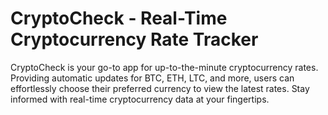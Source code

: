# CryptoCheck - Real-Time Cryptocurrency Rate Tracker

CryptoCheck is your go-to app for up-to-the-minute cryptocurrency rates. Providing automatic updates for BTC, ETH, LTC, and more, users can effortlessly choose their preferred currency to view the latest rates. Stay informed with real-time cryptocurrency data at your fingertips.
